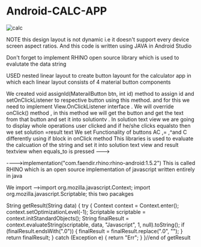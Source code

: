 # Android-CALC-APP


![calc](https://github.com/ManthanGajjar12/Android-CALC-APP/assets/96676537/7a905f32-fdc1-478f-8a5b-821df3b3ae75)



NOTE this design layout is not dynamic i.e it doesn't support every device screen aspect ratios.
And this code is written using JAVA in Android Studio

Don't forget to implement RHINO open source library which is used to evalutate the data string


USED nested linear layout to create button layount for the calculator app in which each linear layout consists of 4 material button components 



We created  void assignId(MaterailButton btn, int id) method to assign id and setOnClickListener to respective button using this method. and for this we need to implement View.OnClickListener interface
. We will override onClick() method , in this method we will get the button and get the text from that button and set it  into solutiontv .
In solution text view we are going to display whole operations user clicked and if he/she clicks equalsto then we set solution =result text 
We set Functionality of buttons AC ,= ,^and C differently using if block in onClick method 
This libraries is used to evaluate the calcuation of the string and  set it into solution text view and result textview when equals_to is pressed --->


---->implementation("com.faendir.rhino:rhino-android:1.5.2")
This is called RHINO which is an open source implementation of javascript written entirely in java


We import 
    -->import org.mozilla.javascript.Context;
            import org.mozilla.javascript.Scriptable;
this two pacakges 

 String getResult(String data) {
        try {
            Context context = Context.enter();
            context.setOptimizationLevel(-1);
            Scriptable scriptable = context.initStandardObjects();
            String finalResult = context.evaluateString(scriptable, data, "Javascript", 1, null).toString();
            if (finalResult.endsWith(".0")) {
                finalResult = finalResult.replace(".0", "");
            }
            return finalResult;
        } catch (Exception e) {
            return "Err";
        }
    }//end of getResult
